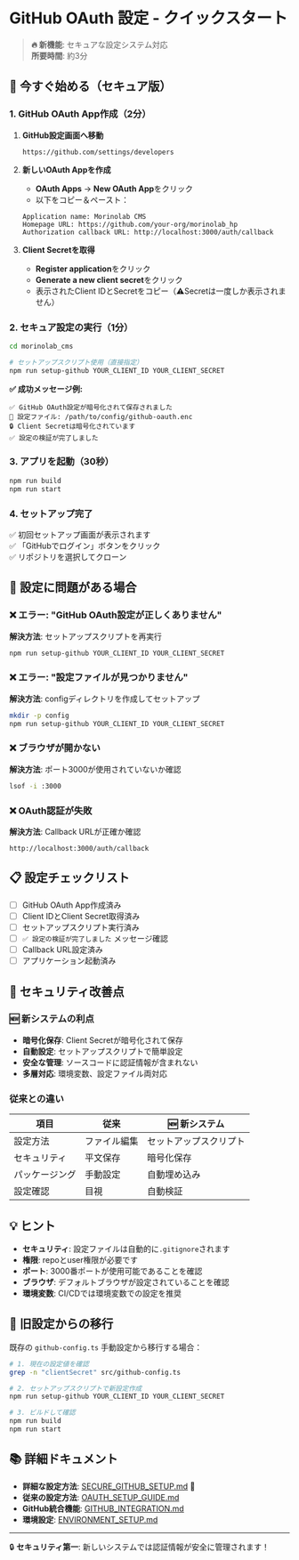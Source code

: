 # GitHub OAuth 設定 - クイックスタート

> **🔥 新機能**: セキュアな設定システム対応  
> **所要時間**: 約3分

## 🚀 今すぐ始める（セキュア版）

### 1. GitHub OAuth App作成（2分）

1. **GitHub設定画面へ移動**
   ```
   https://github.com/settings/developers
   ```

2. **新しいOAuth Appを作成**
   - **OAuth Apps** → **New OAuth App**をクリック
   - 以下をコピー＆ペースト：

   ```
   Application name: Morinolab CMS
   Homepage URL: https://github.com/your-org/morinolab_hp
   Authorization callback URL: http://localhost:3000/auth/callback
   ```

3. **Client Secretを取得**
   - **Register application**をクリック
   - **Generate a new client secret**をクリック
   - 表示されたClient IDとSecretをコピー（⚠️Secretは一度しか表示されません）

### 2. セキュア設定の実行（1分）

```bash
cd morinolab_cms

# セットアップスクリプト使用（直接指定）
npm run setup-github YOUR_CLIENT_ID YOUR_CLIENT_SECRET
```

**✅ 成功メッセージ例:**
```
✅ GitHub OAuth設定が暗号化されて保存されました
📁 設定ファイル: /path/to/config/github-oauth.enc
🔒 Client Secretは暗号化されています
✅ 設定の検証が完了しました
```

### 3. アプリを起動（30秒）

```bash
npm run build
npm run start
```

### 4. セットアップ完了

✅ 初回セットアップ画面が表示されます  
✅ 「GitHubでログイン」ボタンをクリック  
✅ リポジトリを選択してクローン  

## 🔧 設定に問題がある場合

### ❌ エラー: "GitHub OAuth設定が正しくありません"

**解決方法**: セットアップスクリプトを再実行
```bash
npm run setup-github YOUR_CLIENT_ID YOUR_CLIENT_SECRET
```

### ❌ エラー: "設定ファイルが見つかりません"

**解決方法**: configディレクトリを作成してセットアップ
```bash
mkdir -p config
npm run setup-github YOUR_CLIENT_ID YOUR_CLIENT_SECRET
```

### ❌ ブラウザが開かない

**解決方法**: ポート3000が使用されていないか確認
```bash
lsof -i :3000
```

### ❌ OAuth認証が失敗

**解決方法**: Callback URLが正確か確認
```
http://localhost:3000/auth/callback
```

## 📋 設定チェックリスト

- [ ] GitHub OAuth App作成済み
- [ ] Client IDとClient Secret取得済み
- [ ] セットアップスクリプト実行済み
- [ ] `✅ 設定の検証が完了しました` メッセージ確認
- [ ] Callback URL設定済み
- [ ] アプリケーション起動済み

## 🔐 セキュリティ改善点

### 🆕 新システムの利点

- **暗号化保存**: Client Secretが暗号化されて保存
- **自動設定**: セットアップスクリプトで簡単設定
- **安全な管理**: ソースコードに認証情報が含まれない
- **多層対応**: 環境変数、設定ファイル両対応

### 従来との違い

| 項目 | 従来 | 🆕 新システム |
|------|------|-------------|
| 設定方法 | ファイル編集 | セットアップスクリプト |
| セキュリティ | 平文保存 | 暗号化保存 |
| パッケージング | 手動設定 | 自動埋め込み |
| 設定確認 | 目視 | 自動検証 |

## 💡 ヒント

- **セキュリティ**: 設定ファイルは自動的に`.gitignore`されます
- **権限**: repoとuser権限が必要です
- **ポート**: 3000番ポートが使用可能であることを確認
- **ブラウザ**: デフォルトブラウザが設定されていることを確認
- **環境変数**: CI/CDでは環境変数での設定を推奨

## 🔄 旧設定からの移行

既存の `github-config.ts` 手動設定から移行する場合：

```bash
# 1. 現在の設定値を確認
grep -n "clientSecret" src/github-config.ts

# 2. セットアップスクリプトで新設定作成
npm run setup-github YOUR_CLIENT_ID YOUR_CLIENT_SECRET

# 3. ビルドして確認
npm run build
npm run start
```

## 📚 詳細ドキュメント

- **詳細な設定方法**: [SECURE_GITHUB_SETUP.md](SECURE_GITHUB_SETUP.md) 📖
- **従来の設定方法**: [OAUTH_SETUP_GUIDE.md](OAUTH_SETUP_GUIDE.md) 
- **GitHub統合機能**: [GITHUB_INTEGRATION.md](GITHUB_INTEGRATION.md)
- **環境設定**: [ENVIRONMENT_SETUP.md](ENVIRONMENT_SETUP.md)

---

🔒 **セキュリティ第一**: 新しいシステムでは認証情報が安全に管理されます！ 